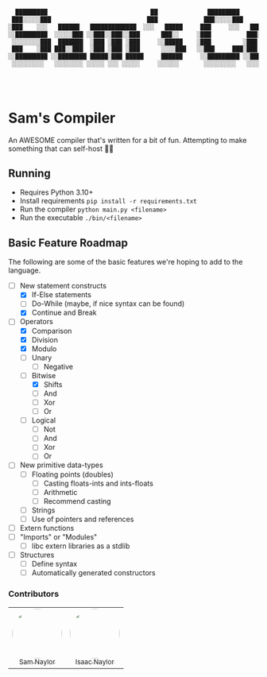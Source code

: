 ```bash
  █████████                             ██              █████████                                      ███  ████
 ███░░░░░███                           ███             ███░░░░░███                                    ░░░  ░░███
░███    ░░░   ██████   █████████████  ░░░   █████     ███     ░░░   ██████  █████████████   ████████  ████  ░███   ██████  ████████
░░█████████  ░░░░░███ ░░███░░███░░███      ███░░     ░███          ███░░███░░███░░███░░███ ░░███░░███░░███  ░███  ███░░███░░███░░███
 ░░░░░░░░███  ███████  ░███ ░███ ░███     ░░█████    ░███         ░███ ░███ ░███ ░███ ░███  ░███ ░███ ░███  ░███ ░███████  ░███ ░░░
 ███    ░███ ███░░███  ░███ ░███ ░███      ░░░░███   ░░███     ███░███ ░███ ░███ ░███ ░███  ░███ ░███ ░███  ░███ ░███░░░   ░███
░░█████████ ░░████████ █████░███ █████     ██████     ░░█████████ ░░██████  █████░███ █████ ░███████  █████ █████░░██████  █████
 ░░░░░░░░░   ░░░░░░░░ ░░░░░ ░░░ ░░░░░     ░░░░░░       ░░░░░░░░░   ░░░░░░  ░░░░░ ░░░ ░░░░░  ░███░░░  ░░░░░ ░░░░░  ░░░░░░  ░░░░░
                                                                                            ░███
                                                                                            █████
                                                                                           ░░░░░
```

# Sam's Compiler

An AWESOME compiler that's written for a bit of fun.
Attempting to make something that can self-host 😵‍💫

## Running

* Requires Python 3.10+
* Install requirements `pip install -r requirements.txt`
* Run the compiler `python main.py <filename>`
* Run the executable `./bin/<filename>`

## Basic Feature Roadmap

The following are some of the basic features we're hoping to add to the language.

- [ ] New statement constructs
  - [x] If-Else statements
  - [ ] Do-While (maybe, if nice syntax can be found)
  - [x] Continue and Break
- [ ] Operators
  - [x] Comparison
  - [x] Division
  - [x] Modulo
  - [ ] Unary
    - [ ] Negative
  - [ ] Bitwise
    - [x] Shifts
    - [ ] And
    - [ ] Xor
    - [ ] Or
  - [ ] Logical
    - [ ] Not
    - [ ] And
    - [ ] Xor
    - [ ] Or
- [ ] New primitive data-types
  - [ ] Floating points (doubles)
    - [ ] Casting floats-ints and ints-floats
    - [ ] Arithmetic
    - [ ] Recommend casting
  - [ ] Strings
  - [ ] Use of pointers and references
- [ ] Extern functions
- [ ] "Imports" or "Modules"
  - [ ] libc extern libraries as a stdlib
- [ ] Structures
  - [ ] Define syntax
  - [ ] Automatically generated constructors

### Contributors

<table>
  <tr>
    <td align="center">
      <a href="https://github.com/samnaylor">
        <img src="https://avatars.githubusercontent.com/u/57679802?v=4" style="border-radius: 100%; height: auto;" width="100px;" />
        <br />
        <sub>Sam Naylor</sub>
      </a>
      <br />
    </td>
    <td align="center">
      <a href="https://github.com/Wraith29">
        <img src="https://avatars.githubusercontent.com/u/55260788?v=4" style="border-radius: 100%; height: auto;" width="100px;" />
        <br />
        <sub>Isaac Naylor</sub>
      </a>
      <br />
    </td>
  </tr>
</table>

